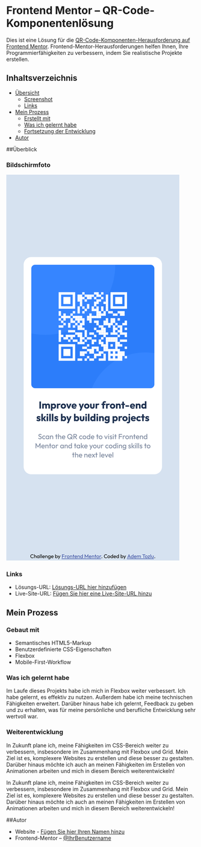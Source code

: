 # Frontend Mentor – QR-Code-Komponentenlösung

Dies ist eine Lösung für die [QR-Code-Komponenten-Herausforderung auf Frontend Mentor](https://www.frontendmentor.io/challenges/qr-code-component-iux_sIO_H). Frontend-Mentor-Herausforderungen helfen Ihnen, Ihre Programmierfähigkeiten zu verbessern, indem Sie realistische Projekte erstellen.

## Inhaltsverzeichnis

- [Übersicht](#Übersicht)
  - [Screenshot](#screenshot)
  - [Links](#links)
- [Mein Prozess](#my-process)
  - [Erstellt mit](#built-with)
  - [Was ich gelernt habe](#what-i-learned)
  - [Fortsetzung der Entwicklung](#continued-development)
- [Autor](#Autor)



##Überblick

### Bildschirmfoto

![Screenshot](images/mobile-qr-code.png)

### Links

- Lösungs-URL: [Lösungs-URL hier hinzufügen](https://your-solution-url.com)
- Live-Site-URL: [Fügen Sie hier eine Live-Site-URL hinzu](https://your-live-site-url.com)

## Mein Prozess

### Gebaut mit

- Semantisches HTML5-Markup
- Benutzerdefinierte CSS-Eigenschaften
- Flexbox
- Mobile-First-Workflow


### Was ich gelernt habe

Im Laufe dieses Projekts habe ich mich in Flexbox weiter verbessert. Ich habe gelernt, es effektiv zu nutzen. Außerdem habe ich meine technischen Fähigkeiten erweitert. Darüber hinaus habe ich gelernt, Feedback zu geben und zu erhalten, was für meine persönliche und berufliche Entwicklung sehr wertvoll war.


### Weiterentwicklung

In Zukunft plane ich, meine Fähigkeiten im CSS-Bereich weiter zu verbessern, insbesondere im Zusammenhang mit Flexbox und Grid. Mein Ziel ist es, komplexere Websites zu erstellen und diese besser zu gestalten. Darüber hinaus möchte ich auch an meinen Fähigkeiten im Erstellen von Animationen arbeiten und mich in diesem Bereich weiterentwickeln!

In Zukunft plane ich, meine Fähigkeiten im CSS-Bereich weiter zu verbessern, insbesondere im Zusammenhang mit Flexbox und Grid. Mein Ziel ist es, komplexere Websites zu erstellen und diese besser zu gestalten. Darüber hinaus möchte ich auch an meinen Fähigkeiten im Erstellen von Animationen arbeiten und mich in diesem Bereich weiterentwickeln!

##Autor

- Website - [Fügen Sie hier Ihren Namen hinzu](https://github.com/Adem-Tozlu/Frontend-Mentor-QR-Code)
- Frontend-Mentor – [@IhrBenutzername](https://www.frontendmentor.io/profile/Adem-Tozlu)